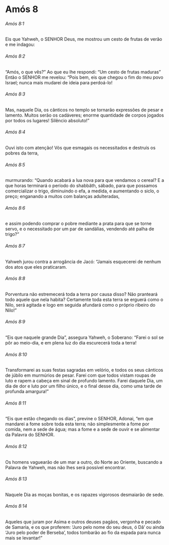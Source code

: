# Amós 8

###### Amós 8:1

Eis que Yahweh, o SENHOR Deus, me mostrou um cesto de frutas de verão e me indagou:

###### Amós 8:2

“Amós, o que vês?” Ao que eu lhe respondi: “Um cesto de frutas maduras” Então o SENHOR me revelou: “Pois bem, eis que chegou o fim do meu povo Israel; nunca mais mudarei de ideia para perdoá-lo!

###### Amós 8:3

Mas, naquele Dia, os cânticos no templo se tornarão expressões de pesar e lamento. Muitos serão os cadáveres; enorme quantidade de corpos jogados por todos os lugares! Silêncio absoluto!”

###### Amós 8:4

Ouvi isto com atenção! Vós que esmagais os necessitados e destruís os pobres da terra,

###### Amós 8:5

murmurando: “Quando acabará a lua nova para que vendamos o cereal? E a que horas terminará o período do shabbãth, sábado, para que possamos comercializar o trigo, diminuindo o efa, a medida, e aumentando o siclo, o preço; enganando a muitos com balanças adulteradas,

###### Amós 8:6

e assim podendo comprar o pobre mediante a prata para que se torne servo, e o necessitado por um par de sandálias, vendendo até palha de trigo?”

###### Amós 8:7

Yahweh jurou contra a arrogância de Jacó: “Jamais esquecerei de nenhum dos atos que eles praticaram.

###### Amós 8:8

Porventura não estremecerá toda a terra por causa disso? Não pranteará todo aquele que nela habita? Certamente toda esta terra se erguerá como o Nilo, será agitada e logo em seguida afundará como o próprio ribeiro do Nilo!”

###### Amós 8:9

“Eis que naquele grande Dia”, assegura Yahweh, o Soberano: “Farei o sol se pôr ao meio-dia, e em plena luz do dia escurecerá toda a terra!

###### Amós 8:10

Transformarei as suas festas sagradas em velório, e todos os seus cânticos de júbilo em murmúrios de pesar. Farei com que todos vistam roupas de luto e rapem a cabeça em sinal de profundo lamento. Farei daquele Dia, um dia de dor e luto por um filho único, e o final desse dia, como uma tarde de profunda amargura!”

###### Amós 8:11

“Eis que estão chegando os dias”, previne o SENHOR, Adonai, “em que mandarei a fome sobre toda esta terra; não simplesmente a fome por comida, nem a sede de água; mas a fome e a sede de ouvir e se alimentar da Palavra do SENHOR.

###### Amós 8:12

Os homens vaguearão de um mar a outro, do Norte ao Oriente, buscando a Palavra de Yahweh, mas não lhes será possível encontrar.

###### Amós 8:13

Naquele Dia as moças bonitas, e os rapazes vigorosos desmaiarão de sede.

###### Amós 8:14

Aqueles que juram por Asima e outros deuses pagãos, vergonha e pecado de Samaria, e os que proferem: ‘Juro pelo nome do seu deus, ó Dã’ ou ainda ‘Juro pelo poder de Berseba’, todos tombarão ao fio da espada para nunca mais se levantar!”

